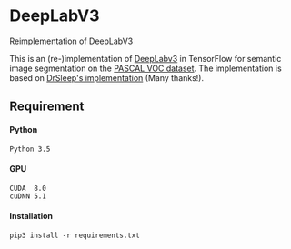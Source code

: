 # DeepLabV3
Reimplementation of DeepLabV3

This is an (re-)implementation of [DeepLabv3](https://arxiv.org/abs/1706.05587) in TensorFlow for semantic image segmentation on the [PASCAL VOC dataset](http://host.robots.ox.ac.uk/pascal/VOC/). The implementation is based on [DrSleep's implementation](https://github.com/DrSleep/tensorflow-deeplab-resnet) (Many thanks!).

## Requirement
#### Python
```
Python 3.5
```
#### GPU
```
CUDA  8.0
cuDNN 5.1
```
#### Installation
```
pip3 install -r requirements.txt
```